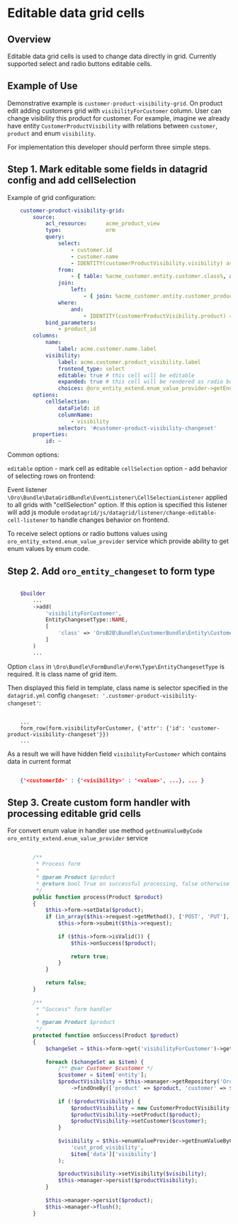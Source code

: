 Editable data grid cells
========================

## Overview

Editable data grid cells is used to change data directly in grid. Currently supported select and radio buttons editable cells.

## Example of Use

Demonstrative example is ``customer-product-visibility-grid``. On product edit adding customers grid with ``visibilityForCustomer`` column.
User can change visibility this product for customer. For example, imagine we already have entity  ``CustomerProductVisibility`` with relations between
``customer``, ``product`` and enum ``visibility``.

For implementation this developer should perform three simple steps.

Step 1. Mark editable some fields in datagrid config and add cellSelection
--------------------------------------------------------------------------

Example of grid configuration:
``` yml
    customer-product-visibility-grid:
        source:
            acl_resource:      acme_product_view
            type:              orm
            query:
                select:
                    - customer.id
                    - customer.name
                    - IDENTITY(customerProductVisibility.visibility) as visibility
                from:
                    - { table: %acme_customer.entity.customer.class%, alias: customer }
                join:
                    left:
                        - { join: %acme_customer.entity.customer_product_visibility.class%, alias: customerProductVisibility, conditionType: WITH, condition: 'customerProductVisibility.customer = customer' }
                where:
                    and:
                        - IDENTITY(customerProductVisibility.product) = :product_id
            bind_parameters:
                - product_id
        columns:
            name:
                label: acme.customer.name.label
            visibility:
                label: acme.customer.product_visibility.label
                frontend_type: select
                editable: true # this cell will be editable
                expanded: true # this cell will be rendered as radio buttons
                choices: @oro_entity_extend.enum_value_provider->getEnumChoicesByCode('cust_prod_visibility')
        options:
            cellSelection:
                dataField: id
                columnName:
                    - visibility
                selector: '#customer-product-visibility-changeset'
        properties:
            id: ~
```
Common options:

``editable`` option - mark cell as editable
``cellSelection`` option - add behavior of selecting rows on frontend:

Event listener ``\Oro\Bundle\DataGridBundle\EventListener\CellSelectionListener`` applied to all grids with "cellSelection" option.
If this option is specified this listener will add js module ``orodatagrid/js/datagrid/listener/change-editable-cell-listener`` to handle changes behavior on frontend.

To receive select options or radio buttons values using ``oro_entity_extend.enum_value_provider`` service which provide ability to get enum values by enum code.

Step 2. Add ``oro_entity_changeset`` to form type
-------------------------------------------------

```php

    $builder
        ... 
        ->add(
            'visibilityForCustomer',
            EntityChangesetType::NAME,
            [
                'class' => 'OroB2B\Bundle\CustomerBundle\Entity\Customer'
            ]
        )
        ...
```

Option ``class`` in ``\Oro\Bundle\FormBundle\Form\Type\EntityChangesetType`` is required. It is class name of grid item.

Then displayed this field in template, class name is selector specified in the ``datagrid.yml`` config ``changeset: '.customer-product-visibility-changeset'``:
``` twig

    ...
    form_row(form.visibilityForCustomer, {'attr': {'id': 'customer-product-visibility-changeset'}})
    ...
```

As a result we will have hidden field ``visibilityForCustomer`` which contains  data in current format
	
```json

    {'<customerId>' : {'<visibility>' : '<value>', ...}, ... }
```

Step 3. Create custom form handler with processing editable grid cells
----------------------------------------------------------------------
For convert enum value in handler use method ``getEnumValueByCode`` ``oro_entity_extend.enum_value_provider`` service

```php

        /**
         * Process form
         *
         * @param Product $product
         * @return bool True on successful processing, false otherwise
         */
        public function process(Product $product)
        {
            $this->form->setData($product);
            if (in_array($this->request->getMethod(), ['POST', 'PUT'], true)) {
                $this->form->submit($this->request);
                
                if ($this->form->isValid()) {
                    $this->onSuccess($product);
                    
                    return true;
                }
            }
            
            return false;
        }
        
        /**
         * "Success" form handler
         *
         * @param Product $product
         */
        protected function onSuccess(Product $product)
        {
            $changeSet = $this->form->get('visibilityForCustomer')->getData();
            
            foreach ($changeSet as $item) {
                /** @var Customer $customer */
                $customer = $item['entity'];
                $productVisibility = $this->manager->getRepository('OroB2BCustomerBundle:CustomerProductVisibility')
                    ->findOneBy(['product' => $product, 'customer' => $customer]);
                    
                if (!$productVisibility) {
                    $productVisibility = new CustomerProductVisibility();
                    $productVisibility->setProduct($product);
                    $productVisibility->setCustomer($customer);
                }
                
                $visibility = $this->enumValueProvider->getEnumValueByCode(
                    'cust_prod_visibility',
                    $item['data']['visibility']
                );
                
                $productVisibility->setVisibility($visibility);
                $this->manager->persist($productVisibility);
            }
            
            $this->manager->persist($product);
            $this->manager->flush();
        }
```